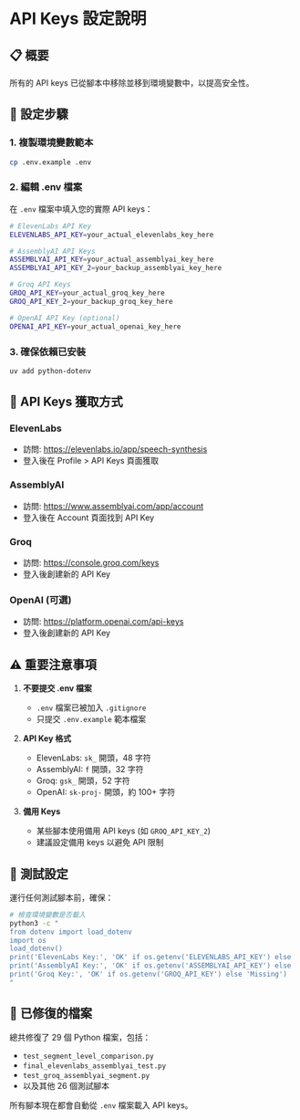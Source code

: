 # API Keys 設定說明

## 📋 概要

所有的 API keys 已從腳本中移除並移到環境變數中，以提高安全性。

## 🔧 設定步驟

### 1. 複製環境變數範本
```bash
cp .env.example .env
```

### 2. 編輯 .env 檔案
在 `.env` 檔案中填入您的實際 API keys：

```bash
# ElevenLabs API Key
ELEVENLABS_API_KEY=your_actual_elevenlabs_key_here

# AssemblyAI API Keys
ASSEMBLYAI_API_KEY=your_actual_assemblyai_key_here
ASSEMBLYAI_API_KEY_2=your_backup_assemblyai_key_here

# Groq API Keys
GROQ_API_KEY=your_actual_groq_key_here
GROQ_API_KEY_2=your_backup_groq_key_here

# OpenAI API Key (optional)
OPENAI_API_KEY=your_actual_openai_key_here
```

### 3. 確保依賴已安裝
```bash
uv add python-dotenv
```

## 🔐 API Keys 獲取方式

### ElevenLabs
- 訪問: https://elevenlabs.io/app/speech-synthesis
- 登入後在 Profile > API Keys 頁面獲取

### AssemblyAI
- 訪問: https://www.assemblyai.com/app/account
- 登入後在 Account 頁面找到 API Key

### Groq
- 訪問: https://console.groq.com/keys
- 登入後創建新的 API Key

### OpenAI (可選)
- 訪問: https://platform.openai.com/api-keys
- 登入後創建新的 API Key

## ⚠️ 重要注意事項

1. **不要提交 .env 檔案**
   - `.env` 檔案已被加入 `.gitignore`
   - 只提交 `.env.example` 範本檔案

2. **API Key 格式**
   - ElevenLabs: `sk_` 開頭，48 字符
   - AssemblyAI: `f` 開頭，32 字符
   - Groq: `gsk_` 開頭，52 字符
   - OpenAI: `sk-proj-` 開頭，約 100+ 字符

3. **備用 Keys**
   - 某些腳本使用備用 API keys (如 `GROQ_API_KEY_2`)
   - 建議設定備用 keys 以避免 API 限制

## 🧪 測試設定

運行任何測試腳本前，確保：
```bash
# 檢查環境變數是否載入
python3 -c "
from dotenv import load_dotenv
import os
load_dotenv()
print('ElevenLabs Key:', 'OK' if os.getenv('ELEVENLABS_API_KEY') else 'Missing')
print('AssemblyAI Key:', 'OK' if os.getenv('ASSEMBLYAI_API_KEY') else 'Missing')
print('Groq Key:', 'OK' if os.getenv('GROQ_API_KEY') else 'Missing')
"
```

## 🎉 已修復的檔案

總共修復了 29 個 Python 檔案，包括：
- `test_segment_level_comparison.py`
- `final_elevenlabs_assemblyai_test.py`
- `test_groq_assemblyai_segment.py`
- 以及其他 26 個測試腳本

所有腳本現在都會自動從 `.env` 檔案載入 API keys。
